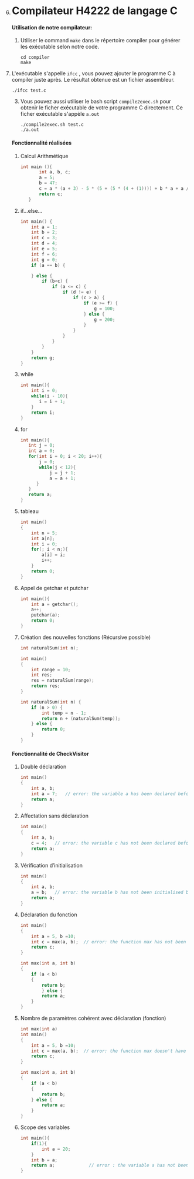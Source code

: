6. # Compilateur H4222 de langage C

   #### Utilisation de notre compilateur:
   
   1. Utiliser le command `make` dans le répertoire compiler pour générer les exécutable selon notre code.
   
      ```shell
      cd compiler
      make
      ```
   
2. L'exécutable s'appelle ```ifcc``` , vous pouvez ajouter le programme C à compiler juste après. Le résultat obtenue est un fichier assembleur.
   
      ```shell
      ./ifcc test.c
      ```
   
   3. Vous pouvez aussi utiliser le bash script `compile2exec.sh` pour obtenir le ficher exécutable de votre programme C directement. Ce ficher exécutable s'appèle `a.out`
   
      ```
      ./compile2exec.sh test.c
      ./a.out
      ```
   #### Fonctionnalité réalisées 
   
   1. Calcul Arithmétique
   
      ```c
      int main (){
             int a, b, c;
             a = 5;
             b = 47;
             c = a * (a + 3) - 5 * (5 + (5 * (4 + (1)))) + b * a + a / b;
             return c;
         }
      ```
   
   2. if...else...
   
      ```c
      int main() {
          int a = 1;
          int b = 2;
          int c = 3;
          int d = 4;
          int e = 5;
          int f = 6;
          int g = 0;
          if (a == b) {
      
          } else {
              if (b<c) {
                  if (a <= c) {
                      if (d != e) {
                          if (c > a) {
                              if (e >= f) {
                                  g = 100;
                              } else {
                                  g = 200;
                              }
                          }
                      }
                  }
              }
          }
          return g;
      }
      ```
   
   3. while
   
      ```c
      int main(){
          int i = 0;
          while(i - 10){
      	     i = i + 1;
          }
          return i;
      }
      ```
   
   4. for
   
      ```c
      int main(){
         int j = 0;
         int a = 0;
         for(int i = 0; i < 20; i++){
             j = 0;
             while(j < 12){
                 j = j + 1;
                 a = a + 1;
            }
         }
         return a;
      }
      ```
   
   5. tableau
   
      ```c
      int main()
      {
          int n = 5;
          int a[n];
          int i = 0;
          for(; i < n;){
              a[i] = i;
              i++;
          }
          return 0;
      }
      ```
   
   6. Appel de getchar et putchar
   
      ```c
      int main(){
          int a = getchar();
          a++;
          putchar(a);
          return 0;
      }
      ```
   
      
   
   7. Création des nouvelles fonctions (Récursive possible)
   
      ```c
      int naturalSum(int n);
      
      int main()
      {
          int range = 10;
          int res;
          res = naturalSum(range);
          return res;
      }
      
      int naturalSum(int n) {
          if (n > 0) {
              int temp = n - 1;
              return n + (naturalSum(temp));
          } else {
              return 0;
          }
      }
      ```
   
      
   
   #### Fonctionnalité de CheckVisitor
   
   1. Double déclaration
   
      ```c
      int main()
      {
          int a, b;
          int a = 7;   // error: the variable a has been declared before !
          return a;
      }
      ```
   
   2. Affectation sans déclaration
   
      ```c
      int main()
      {
          int a, b;
          c = 4;   // error: the variable c has not been declared before !
          return a;
      }
      ```
   
   3. Vérification d’initialisation
   
      ```c
      int main()
      {
          int a, b;
          a = b;   // error: the variable b has not been initialised before !
          return a;
      }
      ```
   
   4. Déclaration du fonction
   
      ```c
      int main()
      {
          int a = 5, b =10;
          int c = max(a, b);  // error: the function max has not been declared before !
          return c;
      }
      
      int max(int a, int b)
      {
          if (a < b)
          {
              return b;
              } else {
              return a;
          }
      }
      ```
   
   5. Nombre de paramètres cohérent avec déclaration (fonction) 
   
      ```c
      int max(int a)
      int main()
      {
          int a = 5, b =10;
          int c = max(a, b);  // error: the function max doesn't have the same signature as declaration before !
          return c;
      }
      
      int max(int a, int b)
      {
          if (a < b)
          {
              return b;
          } else {
              return a;
          }
      }
      ```
   
   6. Scope des variables
   
      ```c
      int main(){
          if(1){
              int a = 20;
          }
          int b = a;
          return a;				// error : the variable a has not been initialized !
      }
      ```
   
      
